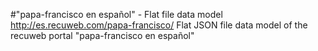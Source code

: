 #"papa-francisco en español" - Flat file data model
http://es.recuweb.com/papa-francisco/
Flat JSON file data model of the recuweb portal "papa-francisco en español"
